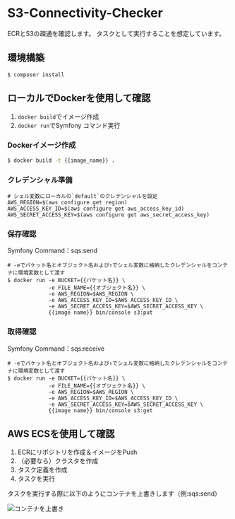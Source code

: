 # S3-Connectivity-Checker

ECRとS3の疎通を確認します。
タスクとして実行することを想定しています。

## 環境構築

```shell
$ composer install
```

## ローカルでDockerを使用して確認

1. `docker build`でイメージ作成
1. `docker run`でSymfony コマンド実行

### Dockerイメージ作成

```sh
$ docker build -t {{image_name}} .
```

### クレデンシャル準備

```shell
# シェル変数にローカルの`default`のクレデンシャルを設定
AWS_REGION=$(aws configure get region)
AWS_ACCESS_KEY_ID=$(aws configure get aws_access_key_id)
AWS_SECRET_ACCESS_KEY=$(aws configure get aws_secret_access_key)
```

### 保存確認

Symfony Command：sqs:send

```shell
# -eでバケット名とオブジェクト名および↑でシェル変数に格納したクレデンシャルをコンテナに環境変数として渡す
$ docker run -e BUCKET={{バケット名}} \
             -e FILE_NAME={{オブジェクト名}} \
             -e AWS_REGION=$AWS_REGION \
             -e AWS_ACCESS_KEY_ID=$AWS_ACCESS_KEY_ID \
             -e AWS_SECRET_ACCESS_KEY=$AWS_SECRET_ACCESS_KEY \
             {{image name}} bin/console s3:put
````

### 取得確認

Symfony Command：sqs:receive

```shell
# -eでバケット名とオブジェクト名および↑でシェル変数に格納したクレデンシャルをコンテナに環境変数として渡す
$ docker run -e BUCKET={{バケット名}} \
             -e FILE_NAME={{オブジェクト名}} \
             -e AWS_REGION=$AWS_REGION \
             -e AWS_ACCESS_KEY_ID=$AWS_ACCESS_KEY_ID \
             -e AWS_SECRET_ACCESS_KEY=$AWS_SECRET_ACCESS_KEY \
             {{image name}} bin/console s3:get
````

## AWS ECSを使用して確認

1. ECRにリポジトリを作成＆イメージをPush
1. （必要なら）クラスタを作成
1. タスク定義を作成
1. タスクを実行

タスクを実行する際に以下のようにコンテナを上書きします（例:sqs:send）

![コンテナを上書き](aws-ecs.png)